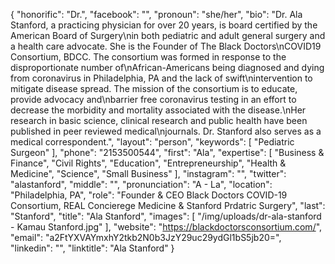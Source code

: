 {
  "honorific": "Dr.",
  "facebook": "",
  "pronoun": "she/her",
  "bio": "Dr. Ala Stanford, a practicing physician for over 20 years, is board certified by the American Board of Surgery\nin both pediatric and adult general surgery and a health care advocate. She is the Founder of The Black Doctors\nCOVID19 Consortium, BDCC. The consortium was formed in response to the disproportionate number of\nAfrican-Americans being diagnosed and dying from coronavirus in Philadelphia, PA and the lack of swift\nintervention to mitigate disease spread. The mission of the consortium is to educate, provide advocacy and\nbarrier free coronavirus testing in an effort to decrease the morbidity and mortality associated with the disease.\nHer research in basic science, clinical research and public health have been published in peer reviewed medical\njournals. Dr. Stanford also serves as a medical correspondent.",
  "layout": "person",
  "keywords": [
    "Pediatric Surgeon"
  ],
  "phone": "2153500544",
  "first": "Ala",
  "expertise": [
    "Business & Finance",
    "Civil Rights",
    "Education",
    "Entrepreneurship",
    "Health & Medicine",
    "Science",
    "Small Business"
  ],
  "instagram": "",
  "twitter": "alastanford",
  "middle": "",
  "pronunciation": "A - La",
  "location": "Philadelphia, PA",
  "role": "Founder & CEO Black Doctors COVID-19 Consortium, REAL Concierege Medicine & Stanford Prdatric Surgery",
  "last": "Stanford",
  "title": "Ala Stanford",
  "images": [
    "/img/uploads/dr-ala-stanford - Kamau Stanford.jpg"
  ],
  "website": "https://blackdoctorsconsortium.com/",
  "email": "a2FtYXVAYmxhY2tkb2N0b3JzY29uc29ydGl1bS5jb20=",
  "linkedin": "",
  "linktitle": "Ala Stanford"
}